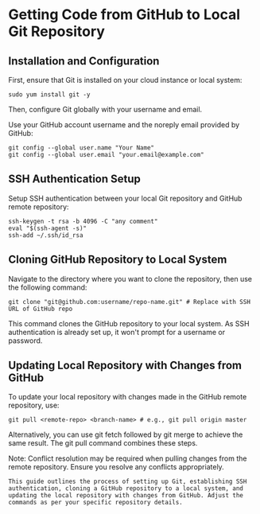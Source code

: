 
# **Getting Code from GitHub to Local Git Repository**

## Installation and Configuration

First, ensure that Git is installed on your cloud instance or local system:

```
sudo yum install git -y
```
Then, configure Git globally with your username and email. 

Use your GitHub account username and the noreply email provided by GitHub:
```
git config --global user.name "Your Name"
git config --global user.email "your.email@example.com"
```
## SSH Authentication Setup
Setup SSH authentication between your local Git repository and GitHub remote repository:
```
ssh-keygen -t rsa -b 4096 -C "any comment"
eval "$(ssh-agent -s)"
ssh-add ~/.ssh/id_rsa
```
## Cloning GitHub Repository to Local System
Navigate to the directory where you want to clone the repository, then use the following command:
```
git clone "git@github.com:username/repo-name.git" # Replace with SSH URL of GitHub repo
```
This command clones the GitHub repository to your local system. As SSH authentication is already set up, it won't prompt for a username or password.

## Updating Local Repository with Changes from GitHub
To update your local repository with changes made in the GitHub remote repository, use:

```
git pull <remote-repo> <branch-name> # e.g., git pull origin master
```
Alternatively, you can use git fetch followed by git merge to achieve the same result. The git pull command combines these steps.

Note: Conflict resolution may be required when pulling changes from the remote repository. Ensure you resolve any conflicts appropriately.
```
This guide outlines the process of setting up Git, establishing SSH authentication, cloning a GitHub repository to a local system, and updating the local repository with changes from GitHub. Adjust the commands as per your specific repository details.
```
